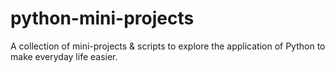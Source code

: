 # python-mini-projects
A collection of mini-projects & scripts to explore the application of Python to make everyday life easier.
